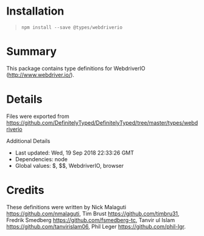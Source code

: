 # Installation
> `npm install --save @types/webdriverio`

# Summary
This package contains type definitions for WebdriverIO (http://www.webdriver.io/).

# Details
Files were exported from https://github.com/DefinitelyTyped/DefinitelyTyped/tree/master/types/webdriverio

Additional Details
 * Last updated: Wed, 19 Sep 2018 22:33:26 GMT
 * Dependencies: node
 * Global values: $, $$, WebdriverIO, browser

# Credits
These definitions were written by Nick Malaguti <https://github.com/nmalaguti>, Tim Brust <https://github.com/timbru31>, Fredrik Smedberg <https://github.com/fsmedberg-tc>, Tanvir ul Islam <https://github.com/tanvirislam06>, Phil Leger <https://github.com/phil-lgr>.
